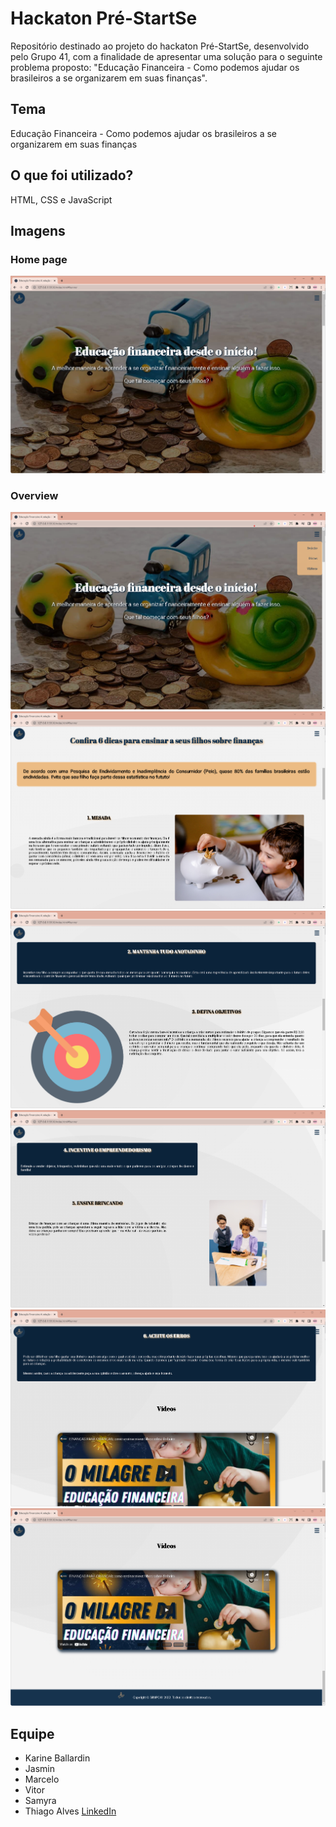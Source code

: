 # Hackaton Pré-StartSe
 
Repositório destinado ao projeto do hackaton Pré-StartSe, desenvolvido pelo Grupo 41, com a finalidade de apresentar uma solução para o seguinte problema proposto: "Educação Financeira -  Como podemos ajudar os brasileiros a se organizarem em suas finanças".

## Tema

Educação Financeira -  Como podemos ajudar os brasileiros a se organizarem em suas finanças

## O que foi utilizado?

HTML, CSS e JavaScript

## Imagens

### Home page
![Homepage image](https://github.com/ineBallardin/proj.-ed.-finan/blob/main/Imagens/img-readme/01.png)

### Overview
![Post show](https://github.com/ineBallardin/proj.-ed.-finan/blob/main/Imagens/img-readme/07.png)
![Post show](https://github.com/ineBallardin/proj.-ed.-finan/blob/main/Imagens/img-readme/02.png)
![Post show](https://github.com/ineBallardin/proj.-ed.-finan/blob/main/Imagens/img-readme/03.png)
![Post show](https://github.com/ineBallardin/proj.-ed.-finan/blob/main/Imagens/img-readme/04.png)
![Post show](https://github.com/ineBallardin/proj.-ed.-finan/blob/main/Imagens/img-readme/05.png)
![Post show](https://github.com/ineBallardin/proj.-ed.-finan/blob/main/Imagens/img-readme/06.png)



## Equipe

- Karine Ballardin
- Jasmin
- Marcelo
- Vitor
- Samyra
- Thiago Alves [LinkedIn](https://www.linkedin.com/in/allves/)

